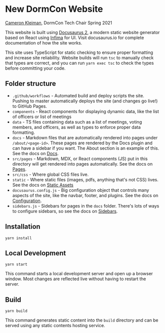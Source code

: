 # New DormCon Website

[Cameron Kleiman](https://github.com/camtheman256), DormCon Tech Chair Spring 2021

This website is built using [Docusaurus 2](https://docusaurus.io/), a modern static website generator based on React using [Infima](https://infima.dev) for UI. Visit docusaurus.io for complete documentation of how the site works.

This site uses TypeScript for static checking to ensure proper formatting and increase site reliability.
Website builds will run `tsc` to manually check that types are correct, and you can run `yarn exec tsc` to check
the types before committing your code.

## Folder structure

- `.github/workflows` - Automated build and deploy scripts the site. Pushing to master automatically deploys the site (and changes go live!) to GitHub Pages.
- `components` - React components for displaying dynamic data, like the list of officers or list of meetings
- `data` - TS files containing data such as a list of meetings, voting members, and officers, as well as types
to enforce proper data formatting.
- `docs` - Markdown files that are automatically rendered into pages under `/about/<page-id>`. These pages are rendered by the Docs plugin and can have a sidebar if you want. The About section is an example of this. See the docs on [Docs](https://docusaurus.io/docs/docs-introduction).
- `src/pages` - Markdown, MDX, or React components (JS) put in this directory will get rendered into pages automatically. See the docs on [Pages](https://docusaurus.io/docs/creating-pages).
- `src/css` - Where global CSS files live.
- `static` - Where static files (images, pdfs, anything that's not CSS) lives. See the docs on [Static Assets](https://docusaurus.io/docs/static-assets)
- `docusaurus.config.js` - Big configuration object that controls many aspects of the site, like the navbar, footer, and plugins. See the docs on [Configuration](https://docusaurus.io/docs/configuration).
- `sidebars.js` - Sidebars for pages in the `docs` folder. There's lots of ways to configure sidebars, so see the docs on [Sidebars](https://docusaurus.io/docs/sidebar).

## Installation

```console
yarn install
```

## Local Development

```console
yarn start
```

This command starts a local development server and open up a browser window. Most changes are reflected live without having to restart the server.

## Build

```console
yarn build
```

This command generates static content into the `build` directory and can be served using any static contents hosting service.